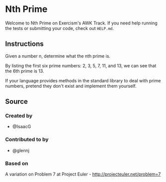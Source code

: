 # Nth Prime

Welcome to Nth Prime on Exercism's AWK Track.
If you need help running the tests or submitting your code, check out `HELP.md`.

## Instructions

Given a number n, determine what the nth prime is.

By listing the first six prime numbers: 2, 3, 5, 7, 11, and 13, we can see that
the 6th prime is 13.

If your language provides methods in the standard library to deal with prime
numbers, pretend they don't exist and implement them yourself.

## Source

### Created by

- @IsaacG

### Contributed to by

- @glennj

### Based on

A variation on Problem 7 at Project Euler - http://projecteuler.net/problem=7